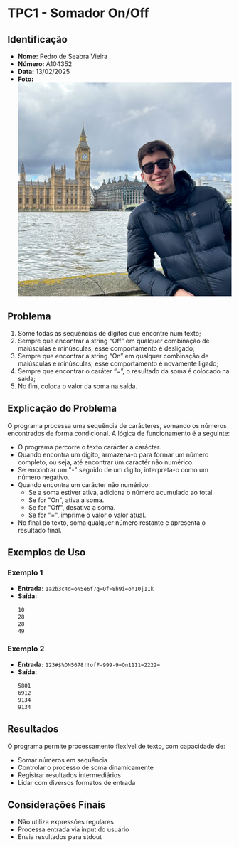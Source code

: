 # TPC1 - Somador On/Off

## Identificação
- **Nome:** Pedro de Seabra Vieira
- **Número:** A104352
- **Data:** 13/02/2025
- **Foto:** 
  ![Foto](/assets/img/FotoPerfil.png)

## Problema
1. Some todas as sequências de dígitos que encontre num texto;  
2. Sempre que encontrar a string “Off” em qualquer combinação de maiúsculas e minúsculas, esse comportamento é desligado;  
3. Sempre que encontrar a string “On” em qualquer combinação de maiúsculas e minúsculas, esse comportamento é novamente ligado;  
4. Sempre que encontrar o caráter “=”, o resultado da soma é colocado na saída;  
5. No fim, coloca o valor da soma na saída.

## Explicação do Problema
O programa processa uma sequência de carácteres, somando os números encontrados de forma condicional. A lógica de funcionamento é a seguinte:

- O programa percorre o texto carácter a carácter.
- Quando encontra um dígito, armazena-o para formar um número completo, ou seja, até encontrar um caractér não numérico.
- Se encontrar um "-" seguido de um dígito, interpreta-o como um número negativo.
- Quando encontra um carácter não numérico:
  - Se a soma estiver ativa, adiciona o número acumulado ao total.
  - Se for "On", ativa a soma.
  - Se for "Off", desativa a soma.
  - Se for "=", imprime o valor o valor atual.
- No final do texto, soma qualquer número restante e apresenta o resultado final.

   
## Exemplos de Uso

### Exemplo 1
- **Entrada:** `1a2b3c4d=oN5e6f7g=OfF8h9i=on10j11k`
- **Saída:** 
  ```
  10
  28
  28
  49
  ```

### Exemplo 2
- **Entrada:** `123#$%ON5678!!ofF-999-9=On1111=2222=`
- **Saída:**
  ```
  5801
  6912
  9134
  9134
  ```

## Resultados
O programa permite processamento flexível de texto, com capacidade de:
- Somar números em sequência
- Controlar o processo de soma dinamicamente
- Registrar resultados intermediários
- Lidar com diversos formatos de entrada

## Considerações Finais
- Não utiliza expressões regulares
- Processa entrada via input do usuário
- Envia resultados para stdout
